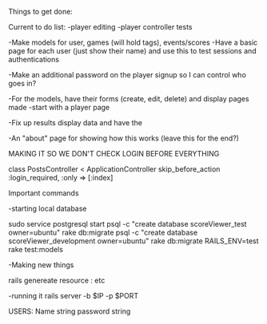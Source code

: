 Things to get done:


Current to do list:
    -player editing
    -player controller tests


-Make models for user, games (will hold tags), events/scores
    -Have a basic page for each user (just show their name) and use this to test sessions and authentications

-Make an additional password on the player signup so I can control who goes in?

-For the models, have their forms (create, edit, delete) and display pages made
    -start with a player page
    
-Fix up results display data and have the 

-An "about" page for showing how this works (leave this for the end?)


MAKING IT SO WE DON'T CHECK LOGIN BEFORE EVERYTHING

class PostsController < ApplicationController
  skip_before_action :login_required, :only => [:index]


Important commands

-starting local database

sudo service postgresql start
psql -c "create database scoreViewer_test owner=ubuntu"
rake db:migrate
psql -c "create database scoreViewer_development owner=ubuntu"
rake db:migrate RAILS_ENV=test
rake test:models


-Making new things

rails genereate resource <name> <var1>:<var1type> etc

-running it
rails server -b $IP -p $PORT

USERS:
Name string
password string
